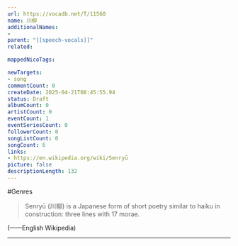 ```yaml
---
url: https://vocadb.net/T/11560
name: 川柳
additionalNames: 
- 
parent: "[[speech-vocals]]"
related:

mappedNicoTags:

newTargets:
- song
commentCount: 0
createDate: 2025-04-21T08:45:55.94
status: Draft
albumCount: 0
artistCount: 0
eventCount: 1
eventSeriesCount: 0
followerCount: 0
songListCount: 0
songCount: 6
links: 
- https://en.wikipedia.org/wiki/Senryū
picture: false
descriptionLength: 132
---
```


#Genres

> Senryū (川柳) is a Japanese form of short poetry similar to haiku in construction: three lines with 17 morae.

(——English Wikipedia)

---


